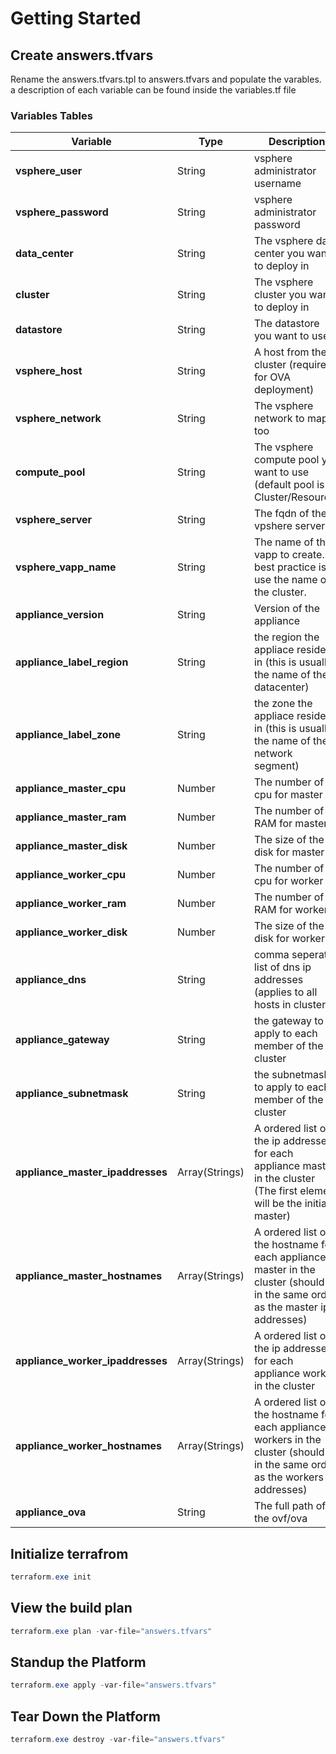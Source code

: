# Getting Started

## Create answers.tfvars

Rename the answers.tfvars.tpl to answers.tfvars and populate the varables. a description of each variable can be found inside the variables.tf file

### Variables Tables

| Variable                         | Type           | Description                                                                                                                        | Example                                                  |
| -------------------------------- | -------------- | ---------------------------------------------------------------------------------------------------------------------------------- | -------------------------------------------------------- |
| **vsphere_user**                 | String         | vsphere administrator username                                                                                                     | "administrator@ad.example.com"                           |
| **vsphere_password**             | String         | vsphere administrator password                                                                                                     | "P@ssw0rd"                                               |
| **data_center**                  | String         | The vsphere data center you want to deploy in                                                                                      | "R1"                                                     |
| **cluster**                      | String         | The vsphere cluster you want to deploy in                                                                                          | "R1UPXVSAN01"                                            |
| **datastore**                    | String         | The datastore you want to use                                                                                                      | "vsanDatastore"                                          |
| **vsphere_host**                 | String         | A host from the cluster (required for OVA deployment)                                                                              | "172.20.1.2"                                             |
| **vsphere_network**              | String         | The vsphere network to map too                                                                                                     | "LAN Network"                                            |
| **compute_pool**                 | String         | The vsphere compute pool you want to use (default pool is Cluster/Resource)                                                        | "R1UPXVSAN01/Resources"                                  |
| **vsphere_server**               | String         | The fqdn of the vpshere server                                                                                                     | "r1upmvcs01.ad.recitsols.com"                            |
| **vsphere_vapp_name**            | String         | The name of the vapp to create. best practice is to use the name of the cluster.                                                   | "Production_BLAOS"                                       |
| **appliance_version**            | String         | Version of the appliance                                                                                                           | "v1.6.0-v1.20.7-k3s1"                                    |
| **appliance_label_region**       | String         | the region the appliace resides in (this is usually the name of the datacenter)                                                    | "test_region"                                            |
| **appliance_label_zone**         | String         | the zone the appliace resides in (this is usually the name of the network segment)                                                 | "test_zone"                                              |
| **appliance_master_cpu**         | Number         | The number of cpu for master                                                                                                       | 2                                                        |
| **appliance_master_ram**         | Number         | The number of RAM for master                                                                                                       | 4096                                                     |
| **appliance_master_disk**        | Number         | The size of the disk for master                                                                                                    | 25                                                       |
| **appliance_worker_cpu**         | Number         | The number of cpu for worker                                                                                                       | 4                                                        |
| **appliance_worker_ram**         | Number         | The number of RAM for worker                                                                                                       | 16384                                                    |
| **appliance_worker_disk**        | Number         | The size of the disk for worker                                                                                                    | 250                                                      |
| **appliance_dns**                | String         | comma seperated list of dns ip addresses (applies to all hosts in cluster)                                                         | "192.168.1.10,192.168.1.12"                              |
| **appliance_gateway**            | String         | the gateway to apply to each member of the cluster                                                                                 | "192.168.1.1"                                            |
| **appliance_subnetmask**         | String         | the subnetmask to apply to each member of the cluster                                                                              | "255.255.255.0"                                          |
| **appliance_master_ipaddresses** | Array(Strings) | A ordered list of the ip addresses for each appliance master in the cluster (The first element will be the initial master)         | ["192.168.1.249","192.168.1.250","192.168.1.251"]        |
| **appliance_master_hostnames**   | Array(Strings) | A ordered list of the hostname for each appliance master in the cluster (should be in the same order as the master ip addresses)   | ["master01","master02","master03"]                       |
| **appliance_worker_ipaddresses** | Array(Strings) | A ordered list of the ip addresses for each appliance worker in the cluster                                                        | ["192.168.1.252","192.168.1.253","192.168.1.254"]        |
| **appliance_worker_hostnames**   | Array(Strings) | A ordered list of the hostname for each appliance workers in the cluster (should be in the same order as the workers ip addresses) | ["worker01","worker02","worker03"]                       |
| **appliance_ova**                | String         | The full path of the ovf/ova                                                                                                       | "C:\users\administrator\Downloads\blaos-vm-template.ova" |

## Initialize terrafrom

```powershell
terraform.exe init
```

## View the build plan

```powershell
terraform.exe plan -var-file="answers.tfvars"
```

## Standup the Platform

```powershell
terraform.exe apply -var-file="answers.tfvars"
```

## Tear Down the Platform

```powershell
terraform.exe destroy -var-file="answers.tfvars"
```

